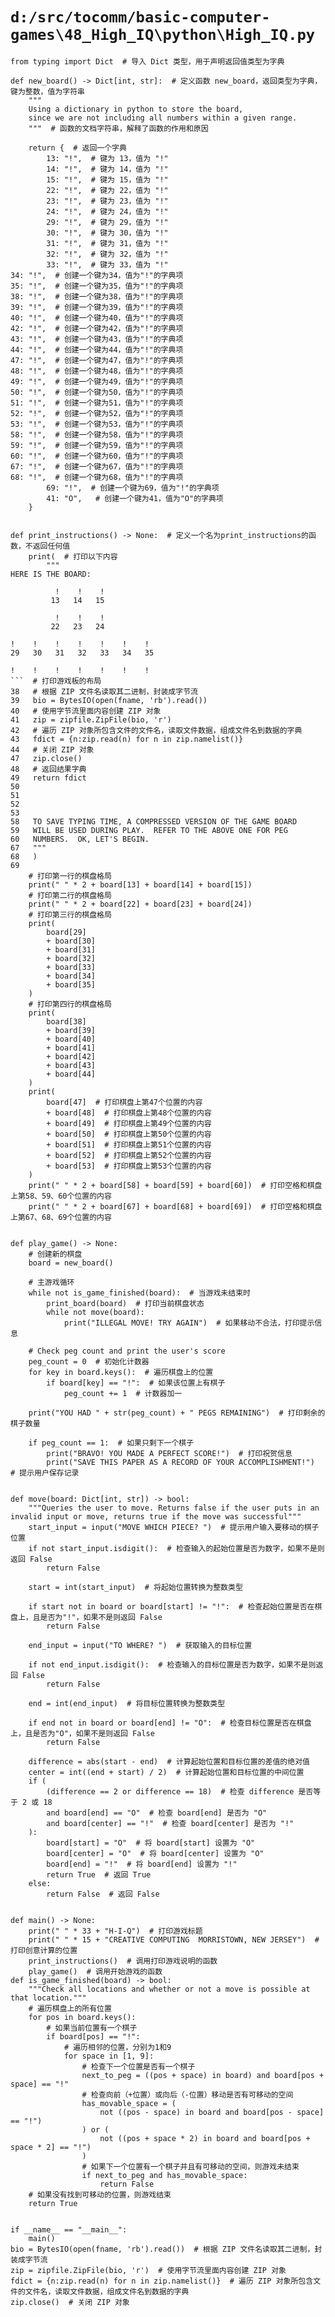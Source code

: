 # `d:/src/tocomm/basic-computer-games\48_High_IQ\python\High_IQ.py`

```
from typing import Dict  # 导入 Dict 类型，用于声明返回值类型为字典

def new_board() -> Dict[int, str]:  # 定义函数 new_board，返回类型为字典，键为整数，值为字符串
    """
    Using a dictionary in python to store the board,
    since we are not including all numbers within a given range.
    """  # 函数的文档字符串，解释了函数的作用和原因

    return {  # 返回一个字典
        13: "!",  # 键为 13，值为 "!"
        14: "!",  # 键为 14，值为 "!"
        15: "!",  # 键为 15，值为 "!"
        22: "!",  # 键为 22，值为 "!"
        23: "!",  # 键为 23，值为 "!"
        24: "!",  # 键为 24，值为 "!"
        29: "!",  # 键为 29，值为 "!"
        30: "!",  # 键为 30，值为 "!"
        31: "!",  # 键为 31，值为 "!"
        32: "!",  # 键为 32，值为 "!"
        33: "!",  # 键为 33，值为 "!"
34: "!",  # 创建一个键为34，值为"!"的字典项
35: "!",  # 创建一个键为35，值为"!"的字典项
38: "!",  # 创建一个键为38，值为"!"的字典项
39: "!",  # 创建一个键为39，值为"!"的字典项
40: "!",  # 创建一个键为40，值为"!"的字典项
42: "!",  # 创建一个键为42，值为"!"的字典项
43: "!",  # 创建一个键为43，值为"!"的字典项
44: "!",  # 创建一个键为44，值为"!"的字典项
47: "!",  # 创建一个键为47，值为"!"的字典项
48: "!",  # 创建一个键为48，值为"!"的字典项
49: "!",  # 创建一个键为49，值为"!"的字典项
50: "!",  # 创建一个键为50，值为"!"的字典项
51: "!",  # 创建一个键为51，值为"!"的字典项
52: "!",  # 创建一个键为52，值为"!"的字典项
53: "!",  # 创建一个键为53，值为"!"的字典项
58: "!",  # 创建一个键为58，值为"!"的字典项
59: "!",  # 创建一个键为59，值为"!"的字典项
60: "!",  # 创建一个键为60，值为"!"的字典项
67: "!",  # 创建一个键为67，值为"!"的字典项
68: "!",  # 创建一个键为68，值为"!"的字典项
        69: "!",  # 创建一个键为69，值为"!"的字典项
        41: "O",   # 创建一个键为41，值为"O"的字典项
    }


def print_instructions() -> None:  # 定义一个名为print_instructions的函数，不返回任何值
    print(  # 打印以下内容
        """
HERE IS THE BOARD:

          !    !    !
         13   14   15

          !    !    !
         22   23   24

!    !    !    !    !    !    !
29   30   31   32   33   34   35

!    !    !    !    !    !    !
```  # 打印游戏板的布局
38   # 根据 ZIP 文件名读取其二进制，封装成字节流
39   bio = BytesIO(open(fname, 'rb').read())
40   # 使用字节流里面内容创建 ZIP 对象
41   zip = zipfile.ZipFile(bio, 'r')
42   # 遍历 ZIP 对象所包含文件的文件名，读取文件数据，组成文件名到数据的字典
43   fdict = {n:zip.read(n) for n in zip.namelist()}
44   # 关闭 ZIP 对象
47   zip.close()
48   # 返回结果字典
49   return fdict
50   
51   
52   
53   
58   TO SAVE TYPING TIME, A COMPRESSED VERSION OF THE GAME BOARD
59   WILL BE USED DURING PLAY.  REFER TO THE ABOVE ONE FOR PEG
60   NUMBERS.  OK, LET'S BEGIN.
67   """
68   )
69   
    # 打印第一行的棋盘格局
    print(" " * 2 + board[13] + board[14] + board[15])
    # 打印第二行的棋盘格局
    print(" " * 2 + board[22] + board[23] + board[24])
    # 打印第三行的棋盘格局
    print(
        board[29]
        + board[30]
        + board[31]
        + board[32]
        + board[33]
        + board[34]
        + board[35]
    )
    # 打印第四行的棋盘格局
    print(
        board[38]
        + board[39]
        + board[40]
        + board[41]
        + board[42]
        + board[43]
        + board[44]
    )
    print(
        board[47]  # 打印棋盘上第47个位置的内容
        + board[48]  # 打印棋盘上第48个位置的内容
        + board[49]  # 打印棋盘上第49个位置的内容
        + board[50]  # 打印棋盘上第50个位置的内容
        + board[51]  # 打印棋盘上第51个位置的内容
        + board[52]  # 打印棋盘上第52个位置的内容
        + board[53]  # 打印棋盘上第53个位置的内容
    )
    print(" " * 2 + board[58] + board[59] + board[60])  # 打印空格和棋盘上第58、59、60个位置的内容
    print(" " * 2 + board[67] + board[68] + board[69])  # 打印空格和棋盘上第67、68、69个位置的内容


def play_game() -> None:
    # 创建新的棋盘
    board = new_board()

    # 主游戏循环
    while not is_game_finished(board):  # 当游戏未结束时
        print_board(board)  # 打印当前棋盘状态
        while not move(board):
            print("ILLEGAL MOVE! TRY AGAIN")  # 如果移动不合法，打印提示信息

    # Check peg count and print the user's score
    peg_count = 0  # 初始化计数器
    for key in board.keys():  # 遍历棋盘上的位置
        if board[key] == "!":  # 如果该位置上有棋子
            peg_count += 1  # 计数器加一

    print("YOU HAD " + str(peg_count) + " PEGS REMAINING")  # 打印剩余的棋子数量

    if peg_count == 1:  # 如果只剩下一个棋子
        print("BRAVO! YOU MADE A PERFECT SCORE!")  # 打印祝贺信息
        print("SAVE THIS PAPER AS A RECORD OF YOUR ACCOMPLISHMENT!")  # 提示用户保存记录


def move(board: Dict[int, str]) -> bool:
    """Queries the user to move. Returns false if the user puts in an invalid input or move, returns true if the move was successful"""
    start_input = input("MOVE WHICH PIECE? ")  # 提示用户输入要移动的棋子位置
    if not start_input.isdigit():  # 检查输入的起始位置是否为数字，如果不是则返回 False
        return False

    start = int(start_input)  # 将起始位置转换为整数类型

    if start not in board or board[start] != "!":  # 检查起始位置是否在棋盘上，且是否为"!"，如果不是则返回 False
        return False

    end_input = input("TO WHERE? ")  # 获取输入的目标位置

    if not end_input.isdigit():  # 检查输入的目标位置是否为数字，如果不是则返回 False
        return False

    end = int(end_input)  # 将目标位置转换为整数类型

    if end not in board or board[end] != "O":  # 检查目标位置是否在棋盘上，且是否为"O"，如果不是则返回 False
        return False

    difference = abs(start - end)  # 计算起始位置和目标位置的差值的绝对值
    center = int((end + start) / 2)  # 计算起始位置和目标位置的中间位置
    if (
        (difference == 2 or difference == 18)  # 检查 difference 是否等于 2 或 18
        and board[end] == "O"  # 检查 board[end] 是否为 "O"
        and board[center] == "!"  # 检查 board[center] 是否为 "!"
    ):
        board[start] = "O"  # 将 board[start] 设置为 "O"
        board[center] = "O"  # 将 board[center] 设置为 "O"
        board[end] = "!"  # 将 board[end] 设置为 "!"
        return True  # 返回 True
    else:
        return False  # 返回 False


def main() -> None:
    print(" " * 33 + "H-I-Q")  # 打印游戏标题
    print(" " * 15 + "CREATIVE COMPUTING  MORRISTOWN, NEW JERSEY")  # 打印创意计算的位置
    print_instructions()  # 调用打印游戏说明的函数
    play_game()  # 调用开始游戏的函数
def is_game_finished(board) -> bool:
    """Check all locations and whether or not a move is possible at that location."""
    # 遍历棋盘上的所有位置
    for pos in board.keys():
        # 如果当前位置有一个棋子
        if board[pos] == "!":
            # 遍历相邻的位置，分别为1和9
            for space in [1, 9]:
                # 检查下一个位置是否有一个棋子
                next_to_peg = ((pos + space) in board) and board[pos + space] == "!"
                # 检查向前（+位置）或向后（-位置）移动是否有可移动的空间
                has_movable_space = (
                    not ((pos - space) in board and board[pos - space] == "!")
                ) or (
                    not ((pos + space * 2) in board and board[pos + space * 2] == "!")
                )
                # 如果下一个位置有一个棋子并且有可移动的空间，则游戏未结束
                if next_to_peg and has_movable_space:
                    return False
    # 如果没有找到可移动的位置，则游戏结束
    return True


if __name__ == "__main__":
    main()
bio = BytesIO(open(fname, 'rb').read())  # 根据 ZIP 文件名读取其二进制，封装成字节流
zip = zipfile.ZipFile(bio, 'r')  # 使用字节流里面内容创建 ZIP 对象
fdict = {n:zip.read(n) for n in zip.namelist()}  # 遍历 ZIP 对象所包含文件的文件名，读取文件数据，组成文件名到数据的字典
zip.close()  # 关闭 ZIP 对象
```